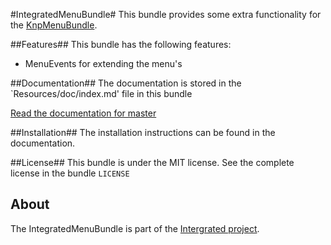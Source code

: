 #IntegratedMenuBundle#
This bundle provides some extra functionality for the [KnpMenuBundle](https://github.com/KnpLabs/KnpMenuBundle).

##Features##
This bundle has the following features:

* MenuEvents for extending the menu's

##Documentation##
The documentation is stored in the `Resources/doc/index.md' file in this bundle

[Read the documentation for master](https://bitbucket.org/eactive/integrated-menu-bundle/src/master/Resources/doc/index.md)

##Installation##
The installation instructions can be found in the documentation.

##License##
This bundle is under the MIT license. See the complete license in the bundle `LICENSE`

## About ##
The IntegratedMenuBundle is part of the [Intergrated project](http://integratedfordevelopers.com).